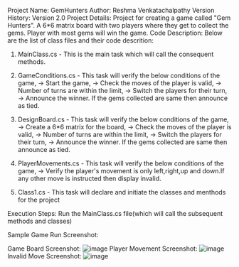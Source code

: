 Project Name: GemHunters
Author: Reshma Venkatachalpathy
Version History: Version 2.0
Project Details: Project for creating a game called "Gem Hunters". A 6*6 matrix board with two players where they get to collect the gems. Player with most gems will win the game.
Code Description: Below are the list of class files and their code descrition:
1) MainClass.cs -  This is the main task which will call the consequent methods.
2) GameConditions.cs - This task will verify the below conditions of the game,
                   -> Start the game,
                   -> Check the moves of the player is valid, 
                   -> Number of turns are within the limit,
                   -> Switch the players for their turn,
                   -> Announce the winner. If the gems collected are same then announce 
                       as tied.
3) DesignBoard.cs - This task will verify the below conditions of the game,
                   -> Create a 6*6 matrix for the board,
                   -> Check the moves of the player is valid, 
                   -> Number of turns are within the limit,
                   -> Switch the players for their turn,
                   -> Announce the winner. If the gems collected are same then announce 
                   as tied.

4) PlayerMovements.cs - This task will verify the below conditions of the game,
                   -> Verify the player's movement is only left,right,up and down.If any
                   other move is instructed then display invalid.

5) Class1.cs - This task will declare and initiate the classes and menthods 
                for the project
       
                 
Execution Steps: Run the MainClass.cs file(which will call the subsequent methods and classes)

Sample Game Run Screenshot:

Game Board Screenshot: ![image](https://github.com/ReshVenkatachalapathy/GemHunters/assets/170285525/2c11443b-f1da-4044-863f-7d668e64b085)
Player Movement Screenshot: ![image](https://github.com/ReshVenkatachalapathy/GemHunters/assets/170285525/64d5bd8e-053c-425e-9435-6f58531f4cfe)
Invalid Move Screenshot: ![image](https://github.com/ReshVenkatachalapathy/GemHunters/assets/170285525/3bef99ec-6f72-4f98-9438-a774793b72b7)


